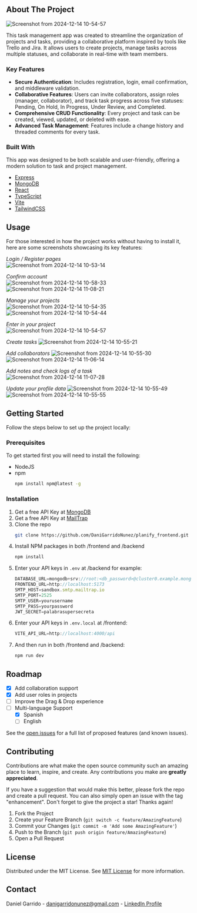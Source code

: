 ## About The Project

![Screenshot from 2024-12-14 10-54-57](https://github.com/user-attachments/assets/21a5357d-9bd7-4e0c-813e-d361da1bafd2)

This task management app was created to streamline the organization of projects and tasks, providing a collaborative platform inspired by tools like Trello and Jira. It allows users to create projects, manage tasks across multiple statuses, and collaborate in real-time with team members.

### Key Features

- **Secure Authentication**: Includes registration, login, email confirmation, and middleware validation.
- **Collaborative Features**: Users can invite collaborators, assign roles (manager, collaborator), and track task progress across five statuses: Pending, On Hold, In Progress, Under Review, and Completed.
- **Comprehensive CRUD Functionality**: Every project and task can be created, viewed, updated, or deleted with ease.
- **Advanced Task Management**: Features include a change history and threaded comments for every task.

### Built With

This app was designed to be both scalable and user-friendly, offering a modern solution to task and project management.

- [Express](https://expressjs.com/)
- [MongoDB](https://www.mongodb.com/)
- [React](https://reactjs.org)
- [TypeScript](https://www.typescriptlang.org/)
- [Vite](https://vite.dev/)
- [TailwindCSS](https://tailwindcss.com/)


## Usage

For those interested in how the project works without having to install it, here are some screenshots showcasing its key features:  

*Login / Register pages*  
![Screenshot from 2024-12-14 10-53-14](https://github.com/user-attachments/assets/8f0f0da3-6b17-49ee-9e38-fddb90ae2b5d)

*Confirm account*  
![Screenshot from 2024-12-14 10-58-33](https://github.com/user-attachments/assets/d7a8390d-e85b-4465-9f03-6f4dda3af99e)
![Screenshot from 2024-12-14 11-08-21](https://github.com/user-attachments/assets/803f21ff-aac7-464e-ba06-0dc2d76a2c38)

*Manage your projects*  
![Screenshot from 2024-12-14 10-54-35](https://github.com/user-attachments/assets/ab1a080b-5fb0-4ee9-b6d5-13f678760977)
![Screenshot from 2024-12-14 10-54-44](https://github.com/user-attachments/assets/7c81fcdc-c5db-48d7-966d-9de0ebf01a07)

*Enter in your project*  
 ![Screenshot from 2024-12-14 10-54-57](https://github.com/user-attachments/assets/ab0f043f-da68-4dad-b507-3c38a02a713e)

*Create tasks* 
![Screenshot from 2024-12-14 10-55-21](https://github.com/user-attachments/assets/ffe38738-55dc-49a5-a25f-1ddc92a1438a)

*Add collaborators* 
![Screenshot from 2024-12-14 10-55-30](https://github.com/user-attachments/assets/96bc0558-9967-489f-9bc3-ecfe3efce93d)
![Screenshot from 2024-12-14 11-06-14](https://github.com/user-attachments/assets/3ed3b5cc-8bc9-4a68-b8eb-e553571e6538)

*Add notes and check logs of a task*
![Screenshot from 2024-12-14 11-07-28](https://github.com/user-attachments/assets/e5c067aa-6fe1-4633-b1fc-323fe0ad8d89)

*Update your profile data* 
![Screenshot from 2024-12-14 10-55-49](https://github.com/user-attachments/assets/5544d17b-013e-4a33-b5cd-9d8c3a73cbfe)
![Screenshot from 2024-12-14 10-55-55](https://github.com/user-attachments/assets/44033f9a-8bce-4f3a-84bf-9161486ec5bd)


## Getting Started

Follow the steps below to set up the project locally:

### Prerequisites

To get started first you will need to install the following:

- NodeJS
- npm
  ```sh
  npm install npm@latest -g
  ```

### Installation

1. Get a free API Key at [MongoDB](https://www.mongodb.com/es/cloud/atlas/register)
2. Get a free API Key at [MailTrap](https://mailtrap.io/es/)
3. Clone the repo
   ```sh
   git clone https://github.com/DaniGarridoNunez/planify_frontend.git
   ```
4. Install NPM packages in both /frontend and /backend
   ```sh
   npm install
   ```
5. Enter your API keys in `.env` at /backend for example:
   ```js
   DATABASE_URL=mongodb+srv://root:<db_password>@cluster0.example.mongodb.net/planify_mern
   FRONTEND_URL=http://localhost:5173
   SMTP_HOST=sandbox.smtp.mailtrap.io
   SMTP_PORT=2525
   SMTP_USER=yourusername
   SMTP_PASS=yourpassword
   JWT_SECRET=palabrasupersecreta
   ```
6. Enter your API keys in `.env.local` at /frontend:
    ```js
    VITE_API_URL=http://localhost:4000/api
    ```
7. And then run in both /frontend and /backend:
   ```sh
   npm run dev
   ```

   
## Roadmap

- [x] Add collaboration support
- [x] Add user roles in projects
- [ ] Improve the Drag & Drop experience
- [ ] Multi-language Support
  - [x] Spanish
  - [ ] English

See the [open issues](https://github.com/DaniGarridoNunez/planify_backend/issues) for a full list of proposed features (and known issues).

## Contributing

Contributions are what make the open source community such an amazing place to learn, inspire, and create. Any contributions you make are **greatly appreciated**.

If you have a suggestion that would make this better, please fork the repo and create a pull request. You can also simply open an issue with the tag "enhancement".
Don't forget to give the project a star! Thanks again!

1. Fork the Project
2. Create your Feature Branch (`git switch -c feature/AmazingFeature`)
3. Commit your Changes (`git commit -m 'Add some AmazingFeature'`)
4. Push to the Branch (`git push origin feature/AmazingFeature`)
5. Open a Pull Request

## License

Distributed under the MIT License. See [MIT License](https://opensource.org/licenses/MIT) for more information.

## Contact

Daniel Garrido - danigarridonunez@gmail.com - [LinkedIn Profile](https://www.linkedin.com/in/daniel-garrido-87b041223/)
